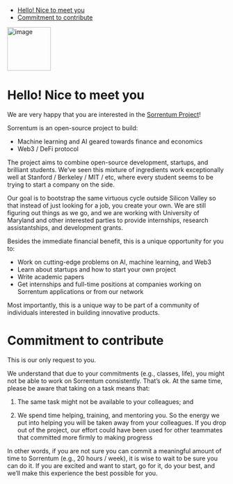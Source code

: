 

<!-- toc -->

- [Hello! Nice to meet you](#hello-nice-to-meet-you)
- [Commitment to contribute](#commitment-to-contribute)

<!-- tocstop -->

<img width="100" alt="image" src="https://user-images.githubusercontent.com/33238329/216777823-851b28ed-7d7a-4b52-9d71-ab38d146edc3.png">

# Hello! Nice to meet you

We are very happy that you are interested in the
[Sorrentum Project](https://www.sorrentum.org/)!

Sorrentum is an open-source project to build:

- Machine learning and AI geared towards finance and economics
- Web3 / DeFi protocol

The project aims to combine open-source development, startups, and brilliant
students. We’ve seen this mixture of ingredients work exceptionally well at
Stanford / Berkeley / MIT / etc, where every student seems to be trying to start
a company on the side.

Our goal is to bootstrap the same virtuous cycle outside Silicon Valley so that
instead of just looking for a job, you create your own. We are still figuring
out things as we go, and we are working with University of Maryland and other
interested parties to provide internships, research assistantships, and
development grants.

Besides the immediate financial benefit, this is a unique opportunity for you
to:

- Work on cutting-edge problems on AI, machine learning, and Web3
- Learn about startups and how to start your own project
- Write academic papers
- Get internships and full-time positions at companies working on Sorrentum
  applications or from our network

Most importantly, this is a unique way to be part of a community of individuals
interested in building innovative products.

# Commitment to contribute

This is our only request to you.

We understand that due to your commitments (e.g., classes, life), you might not
be able to work on Sorrentum consistently. That’s ok. At the same time, please
be aware that taking on a task means that:

1. The same task might not be available to your colleagues; and

2. We spend time helping, training, and mentoring you. So the energy we put into
   helping you will be taken away from your colleagues. If you drop out of the
   project, our effort could have been used for other teammates that committed
   more firmly to making progress

In other words, if you are not sure you can commit a meaningful amount of time
to Sorrentum (e.g., 20 hours / week), it is wise to wait to be sure you can do
it. If you are excited and want to start, go for it, do your best, and we’ll
make this experience the best possible for you.
